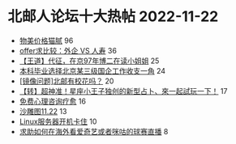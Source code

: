 # 北邮人论坛十大热帖 2022-11-22

- [物美价格猫腻](https://bbs.byr.cn/article/Talking/6371964) 96
- [offer求比较：外企 VS 人寿](https://bbs.byr.cn/article/Job/2177189) 36
- [【王道】代征，在京97年博二在读小姐姐](https://bbs.byr.cn/article/Friends/2033343) 25
- [本科毕业选择北京某三级国企工作收支一角](https://bbs.byr.cn/article/WorkLife/1193110) 24
- [[镜像问题]北邮有校花吗？](https://bbs.byr.cn/article/Feeling/3196348) 20
- [【转】超神准！星座小王子独创的新型占卜、來一起試玩一下！](https://bbs.byr.cn/article/Constellations/326533) 17
- [免费心理咨询疗愈](https://bbs.byr.cn/article/PsyHealthOnline/60739) 16
- [沙雕图11.22](https://bbs.byr.cn/article/Picture/3333371) 13
- [Linux服务器开机卡住](https://bbs.byr.cn/article/Linux/160825) 10
- [求助如何在海外看爱奇艺或者咪咕的球赛直播](https://bbs.byr.cn/article/GoAbroad/390074) 8


